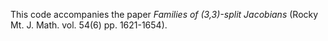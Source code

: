 This code accompanies the paper *Families of (3,3)-split Jacobians* (Rocky Mt. J. Math. vol. 54(6) pp. 1621-1654).
